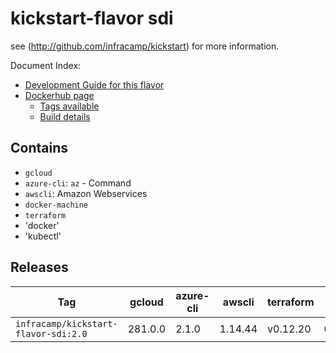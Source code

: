 
# kickstart-flavor sdi 

see (http://github.com/infracamp/kickstart) for more information.

Document Index:

- [Development Guide for this flavor](BUILD_README.md)
- [Dockerhub page](https://hub.docker.com/r/infracamp/kickstart-flavor-sdi/)
    - [Tags available](https://hub.docker.com/r/infracamp/kickstart-flavor-sdi/tags/)
    - [Build details](https://hub.docker.com/r/infracamp/kickstart-flavor-sdi/builds/)


## Contains

- `gcloud`
- `azure-cli`: `az` - Command
- `awscli`: Amazon Webservices
- `docker-machine`
- `terraform`
- 'docker'
- 'kubectl'

## Releases

| Tag                                  | gcloud      | azure-cli | awscli    | terraform | date      |
|--------------------------------------|-------------|-----------|-----------|-----------|-----------|
| `infracamp/kickstart-flavor-sdi:2.0` | 281.0.0     | 2.1.0     | 1.14.44   | v0.12.20  | 02/2020   |
